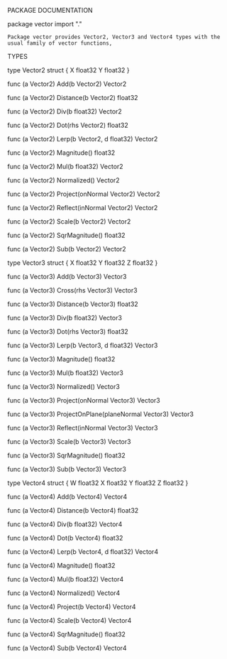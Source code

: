 PACKAGE DOCUMENTATION

package vector
    import "."

    Package vector provides Vector2, Vector3 and Vector4 types with the
    usual family of vector functions,

TYPES

type Vector2 struct {
    X float32
    Y float32
}

func (a Vector2) Add(b Vector2) Vector2

func (a Vector2) Distance(b Vector2) float32

func (a Vector2) Div(b float32) Vector2

func (a Vector2) Dot(rhs Vector2) float32

func (a Vector2) Lerp(b Vector2, d float32) Vector2

func (a Vector2) Magnitude() float32

func (a Vector2) Mul(b float32) Vector2

func (a Vector2) Normalized() Vector2

func (a Vector2) Project(onNormal Vector2) Vector2

func (a Vector2) Reflect(inNormal Vector2) Vector2

func (a Vector2) Scale(b Vector2) Vector2

func (a Vector2) SqrMagnitude() float32

func (a Vector2) Sub(b Vector2) Vector2

type Vector3 struct {
    X float32
    Y float32
    Z float32
}

func (a Vector3) Add(b Vector3) Vector3

func (a Vector3) Cross(rhs Vector3) Vector3

func (a Vector3) Distance(b Vector3) float32

func (a Vector3) Div(b float32) Vector3

func (a Vector3) Dot(rhs Vector3) float32

func (a Vector3) Lerp(b Vector3, d float32) Vector3

func (a Vector3) Magnitude() float32

func (a Vector3) Mul(b float32) Vector3

func (a Vector3) Normalized() Vector3

func (a Vector3) Project(onNormal Vector3) Vector3

func (a Vector3) ProjectOnPlane(planeNormal Vector3) Vector3

func (a Vector3) Reflect(inNormal Vector3) Vector3

func (a Vector3) Scale(b Vector3) Vector3

func (a Vector3) SqrMagnitude() float32

func (a Vector3) Sub(b Vector3) Vector3

type Vector4 struct {
    W float32
    X float32
    Y float32
    Z float32
}

func (a Vector4) Add(b Vector4) Vector4

func (a Vector4) Distance(b Vector4) float32

func (a Vector4) Div(b float32) Vector4

func (a Vector4) Dot(b Vector4) float32

func (a Vector4) Lerp(b Vector4, d float32) Vector4

func (a Vector4) Magnitude() float32

func (a Vector4) Mul(b float32) Vector4

func (a Vector4) Normalized() Vector4

func (a Vector4) Project(b Vector4) Vector4

func (a Vector4) Scale(b Vector4) Vector4

func (a Vector4) SqrMagnitude() float32

func (a Vector4) Sub(b Vector4) Vector4


